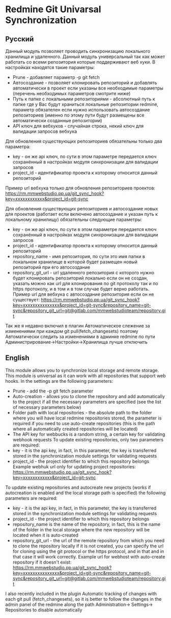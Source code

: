 # Redmine Git Univarsal Synchronization

## Русский 

Данный модуль позволяет проводить синхронизацию локального хранилища и удаленного. Данный модуль универсальный так как может работать со всеми репозитория которые поддерживают веб хуки.
В настройках находятся такие параметры:
* Prune - добавляет параметр -p git fetch
* Автосоздание - позволяет клонировать репозиторий и добавлять автоматически в проект если указаны все необходимые параметры (перечень необходимых параметров смотрите ниже)
* Путь к папке с локальными репозиториями - абсолютный путь к папке где у Вас будут храниться локальные репозитории redmine, параметр обязателен если нужно использовать автосоздание репозиториев (именно по этому пути будут размещены все автоматически созданные репозитории)
* API ключ для вебхуков - случайная строка, некий ключ для валидации запросов вебхука

Для обновления существующих репозиториев обязательны только два параметра:
* key - он же api ключ, по сути в этом параметре передается ключ сохранённый в настройках модуля синхронизации для валидации запросов
* project_id - идентификатор проекта к которому относится данный репозиторий

Пример url вебхука только для обновления репозиториев проектов:
https://rm.mmwebstudio.pp.ua/git_sync_hook?key=xxxxxxxxxxxx&project_id=git-sync

Для обновления существующих репозиториев и автосоздание новых для проектов (работает если включено автосоздание и указан путь к локальному хранилищу) обязательны следующие параметры:
* key - он же api ключ, по сути в этом параметре передается ключ сохранённый в настройках модуля синхронизации для валидации запросов
* project_id - идентификатор проекта к которому относится данный репозиторий
* repository_name - имя репозитория, по сути это имя папки в локальном хранилище в которой будет размещен новый репозиторий при его автосоздание
* repository_git_url - url удаленного репозитория с которого нужно будет клонировать репозиторий локально если он не создан, указать можно как url для клонирования по git протоколу так и по https протоколу, и в том и в том случае будет верно работать.
Пример url для вебхука с автосоздание репозитория если он не существует:
https://rm.mmwebstudio.pp.ua/git_sync_hook?key=xxxxxxxxxxxxxxx&project_id=git-sync&repository_name=git-sync&repository_git_url=git@gitlab.com/mmwebstudioteam/repository.git

Так же я недавно включил в плагин Автоматическое слежение за изменениями при каждом git pull(fetch_changesets) поэтому  Автоматически следить за изменениями в админке redmine по пути Администрирование->Настройки->Хранилища лучше отключить

## English

This module allows you to synchronize local storage and remote storage. This module is universal as it can work with all repositories that support web hooks.
In the settings are the following parameters:
* Prune - add the -p git fetch parameter
* Auto-creation - allows you to clone the repository and add automatically to the project if all the necessary parameters are specified (see the list of necessary parameters below)
* Folder path with local repositories - the absolute path to the folder where you will have local redmine repositories stored, the parameter is required if you need to use auto-create repositories (this is the path where all automatically created repositories will be located)
* The API key for webbucks is a random string, a certain key for validating webhook requests
To update existing repositories, only two parameters are required:
* key - it is the api key, in fact, in this parameter, the key is transferred stored in the synchronization module settings for validating requests
* project_id - the project identifier to which this repository belongs
Example webhuk url only for updating project repositories:
https://rm.mmwebstudio.pp.ua/git_sync_hook?key=xxxxxxxxxxxx&project_id=git-sync

To update existing repositories and autocreate new projects (works if autocreation is enabled and the local storage path is specified) the following parameters are required:
* key - it is the api key, in fact, in this parameter, the key is transferred stored in the synchronization module settings for validating requests
* project_id - the project identifier to which this repository belongs
* repository_name is the name of the repository, in fact, this is the name of the folder in the local storage where the new repository will be located when it is auto-created
* repository_git_url - the url of the remote repository from which you need to clone the repository locally if it is not created, you can specify the url for cloning using the git protocol or the https protocol, and in that and in that case it will work correctly.
Example url for webhost with auto-create repository if it doesn't exist:
https://rm.mmwebstudio.pp.ua/git_sync_hook?key=xxxxxxxxxxxxxxx&project_id=git-sync&repository_name=git-sync&repository_git_url=git@gitlab.com/mmwebstudioteam/repository.git

I also recently included in the plugin Automatic tracking of changes with each git pull (fetch_changesets), so it is better to follow the changes in the admin panel of the redmine along the path Administration-> Settings-> Repositories to disable automatically

